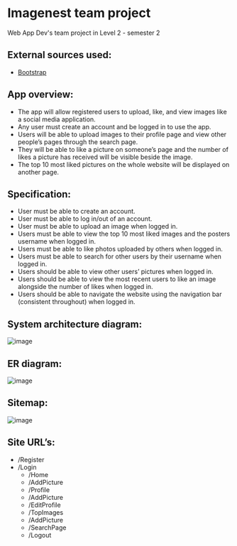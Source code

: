 # Imagenest team project

Web App Dev's team project in Level 2 - semester 2

## External sources used:
- [Bootstrap](https://getbootstrap.com/)

## App overview:
- The app will allow registered users to upload, like, and view images like a social media application.
- Any user must create an account and be logged in to use the app.
- Users will be able to upload images to their profile page and view other people’s pages through the search page.
- They will be able to like a picture on someone’s page and the number of likes a picture has received will be visible beside the image.
- The top 10 most liked pictures on the whole website will be displayed on another page.

## Specification:
- User must be able to create an account.
- User must be able to log in/out of an account.
- User must be able to upload an image when logged in.
- Users must be able to view the top 10 most liked images and the posters username when logged in.
- Users must be able to like photos uploaded by others when logged in.
- Users must be able to search for other users by their username when logged in.
- Users should be able to view other users’ pictures when logged in.
- Users should be able to view the most recent users to like an image alongside the number of likes when logged in.
- Users should be able to navigate the website using the navigation bar (consistent throughout) when logged in.

## System architecture diagram:
![image](https://user-images.githubusercontent.com/92950538/159325820-df09e58e-7589-4df2-bbbc-143d0866c7d9.png)

## ER diagram:
![image](https://user-images.githubusercontent.com/92950538/159325900-8627724f-0033-4ebc-b24b-9448e33602bf.png)

## Sitemap:
![image](https://user-images.githubusercontent.com/92950538/159325966-cb55358c-f9a2-4c4a-9c1a-fe26da4a325e.png)

## Site URL’s:
- /Register
- /Login
  - /Home
  - /AddPicture
  - /Profile
  - /AddPicture
  - /EditProfile
  - /TopImages
  - /AddPicture
  - /SearchPage
  - /Logout

